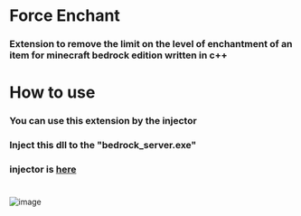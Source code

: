 # Force Enchant
### Extension to remove the limit on the level of enchantment of an item for minecraft bedrock edition written in c++

# How to use

### You can use this extension by the injector
### Inject this dll to the "bedrock_server.exe"

### injector is [here](https://github.com/ikakusa/DebugInjector)

#

![image](https://github.com/user-attachments/assets/3135a9e0-75b5-47cc-b0f8-845cebc0c804)

